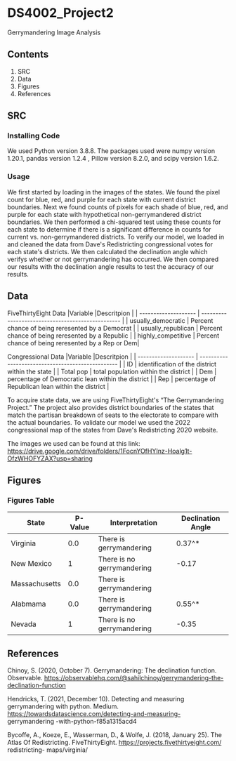 # DS4002_Project2
Gerrymandering Image Analysis

## Contents
1. SRC
2. Data
3. Figures
4. References

## SRC
### Installing Code
We used Python version 3.8.8. The packages used were numpy version 1.20.1, pandas version 1.2.4 , Pillow version 8.2.0, and
scipy version 1.6.2.
### Usage
We first started by loading in the images of the states. We found the pixel count for blue, red, and purple for each state with current district boundaries. Next we found counts of pixels for each shade of blue, red, and purple for each state with hypothetical non-gerrymandered district boundaries. We then performed a chi-squared test using these counts for each state to determine if there is a significant difference in counts for current vs. non-gerrymandered districts. To verify our model, we loaded in and cleaned the data from Dave's Redistricting congressional votes for each state's districts. We then calculated the declination angle which verifys whether or not gerrymandering has occurred. We then compared our results with the declination angle results to test the accuracy of our results. 

## Data
FiveThirtyEight Data
|Variable              |Descritpion                                        |
| -------------------- | ------------------------------------------------- |
| usually_democratic   | Percent chance of being reresented by a Democrat  |
| usually_republican   | Percent chance of being reresented by a Republic  |
| highly_competitive   | Percent chance of being reresented by a Rep or Dem|

Congressional Data
|Variable              |Descritpion                                        |
| -------------------- | ------------------------------------------------- |
| ID                   | identification of the district within the state   |
| Total pop            | total population within the district              |
| Dem                  | percentage of Democratic lean within the district |
| Rep                  | percentage of Republican lean within the district |

To acquire state data, we are using FiveThirtyEight's “The Gerrymandering Project.” The project also provides district boundaries of the states that match the partisan breakdown of seats to the electorate to compare with the actual boundaries. To validate our model we used  the 2022 congressional map of the states from Dave's Redistricting 2020 website.

The images we used can be found at this link: https://drive.google.com/drive/folders/1FocnYOfHYInz-Hoalg1t-OfzWHOFYZAX?usp=sharing
## Figures
### Figures Table
|State        | P-Value     | Interpretation            | Declination Angle   |
|-------------|-------------|---------------------------|---------------------|
|Virginia     |   0.0       |There is gerrymandering    | 0.37^*              |
|New Mexico   |    1        |There is no gerrymandering | -0.17               |
|Massachusetts|   0.0       |There is gerrymandering    |                     |
|Alabmama     |   0.0       |There is gerrymandering    |0.55^*               |
|Nevada       |    1        |There is no gerrymandering |-0.35                |


## References
Chinoy, S. (2020, October 7). Gerrymandering: The declination function. Observable.   			https://observablehq.com/@sahilchinoy/gerrymandering-the-declination-function 

Hendricks, T. (2021, December 10). Detecting and measuring gerrymandering with python. Medium. https://towardsdatascience.com/detecting-and-measuring- gerrymandering -with-python-f85a1315acd4 

Bycoffe, A., Koeze, E., Wasserman, D., & Wolfe, J. (2018, January 25). The Atlas Of Redistricting. FiveThirtyEight. https://projects.fivethirtyeight.com/ redistricting- maps/virginia/
